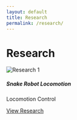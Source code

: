 ```yaml
---
layout: default
title: Research
permalink: /research/
---
```


# Research

<div class="row">
  <div class="col-md-4">
    <div class="card shadow-sm mb-4">
      <img src="/assets/images/res1.jpg" class="card-img-top" alt="Research 1">
      <div class="card-body">
        <h5 class="card-title">Snake Robot Locomotion</h5>
        <p><span class="badge bg-warning text-dark">Locomotion</span> <span class="badge bg-primary">Control</span></p>
        <a href="/research/research1" class="btn btn-sm btn-outline-primary">View Research</a>
      </div>
    </div>
  </div>
</div>
